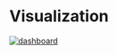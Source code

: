 # Visualization

<div class='tableauPlaceholder' id='viz1663441550198' style='position: relative'><noscript><a href='#'><img alt='dashboard ' src='https:&#47;&#47;public.tableau.com&#47;static&#47;images&#47;hw&#47;hw3_16634415055810&#47;dashboard&#47;1_rss.png' style='border: none' /></a></noscript><object class='tableauViz'  style='display:none;'><param name='host_url' value='https%3A%2F%2Fpublic.tableau.com%2F' /> <param name='embed_code_version' value='3' /> <param name='site_root' value='' /><param name='name' value='hw3_16634415055810&#47;dashboard' /><param name='tabs' value='no' /><param name='toolbar' value='yes' /><param name='static_image' value='https:&#47;&#47;public.tableau.com&#47;static&#47;images&#47;hw&#47;hw3_16634415055810&#47;dashboard&#47;1.png' /> <param name='animate_transition' value='yes' /><param name='display_static_image' value='yes' /><param name='display_spinner' value='yes' /><param name='display_overlay' value='yes' /><param name='display_count' value='yes' /><param name='language' value='en-US' /><param name='filter' value='publish=yes' /></object></div>               <script type='text/javascript'>
  var divElement = document.getElementById('viz1663441550198');
  var vizElement = divElement.getElementsByTagName('object')[0];
  if ( divElement.offsetWidth > 800 ) { vizElement.style.width='1300px';vizElement.style.height='1227px';} else if ( divElement.offsetWidth > 500 ) { vizElement.style.width='1300px';vizElement.style.height='1227px';} else { vizElement.style.width='100%';vizElement.style.height='1027px';}                   var scriptElement = document.createElement('script');
  scriptElement.src = 'https://public.tableau.com/javascripts/api/viz_v1.js';
  vizElement.parentNode.insertBefore(scriptElement, vizElement);
</script>
